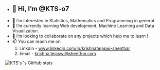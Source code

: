 - ## 👋 Hi, I’m @KTS-o7
- 👀 I’m interested in Statistics, Mathematics and Programming in general.
- 🌱 I’m currently learning Web development, Machine Learning and Data Visualization. 
- 💞️ I’m looking to collaborate on any projects which help me to learn !
- 📫 You can reach me on 
   1) LinkdIn - www.linkedin.com/in/krishnatejaswi-shenthar
   2) Email   - krishna.tejaswi@shenthar.com
   
 

![KTS's 's GitHub stats](https://github-readme-stats.vercel.app/api?username=KTS-o7&show_icons=true&theme=dark)

<!---
KTS-o7/KTS-o7 is a ✨ special ✨ repository because its `README.md` (this file) appears on your GitHub profile.
You can click the Preview link to take a look at your changes.
--->
